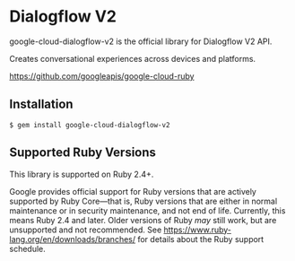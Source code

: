 # Dialogflow V2

google-cloud-dialogflow-v2 is the official library for Dialogflow V2 API.

Creates conversational experiences across devices and platforms.

https://github.com/googleapis/google-cloud-ruby

## Installation

```
$ gem install google-cloud-dialogflow-v2
```

## Supported Ruby Versions

This library is supported on Ruby 2.4+.

Google provides official support for Ruby versions that are actively supported
by Ruby Core—that is, Ruby versions that are either in normal maintenance or
in security maintenance, and not end of life. Currently, this means Ruby 2.4
and later. Older versions of Ruby _may_ still work, but are unsupported and not
recommended. See https://www.ruby-lang.org/en/downloads/branches/ for details
about the Ruby support schedule.
